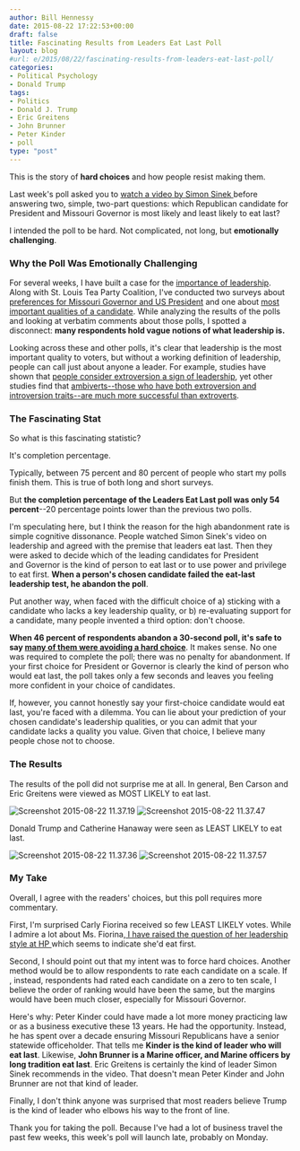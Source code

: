 ```yaml
---
author: Bill Hennessy
date: 2015-08-22 17:22:53+00:00
draft: false
title: Fascinating Results from Leaders Eat Last Poll
layout: blog
#url: e/2015/08/22/fascinating-results-from-leaders-eat-last-poll/
categories:
- Political Psychology
- Donald Trump
tags:
- Politics
- Donald J. Trump
- Eric Greitens
- John Brunner
- Peter Kinder
- poll
type: "post"
---
```


This is the story of **hard choices** and how people resist making them.

Last week's poll asked you to [watch a video by Simon Sinek ](https://hennessysview.com/2015/08/14/what-is-leadership/)before answering two, simple, two-part questions: which Republican candidate for President and Missouri Governor is most likely and least likely to eat last?

I intended the poll to be hard. Not complicated, not long, but **emotionally challenging**.



### Why the Poll Was Emotionally Challenging



For several weeks, I have built a case for the [importance of leadership](https://hennessysview.com/?s=leadership). Along with St. Louis Tea Party Coalition, I've conducted two surveys about [preferences for Missouri Governor and US President](https://hennessysview.com/2015/08/04/tea-partiers-in-st-louis-see-things-a-bit-differently/) and one about [most important qualities of a candidate](https://hennessysview.com/2015/08/05/poll-which-candidate-qualities-matter-most/). While analyzing the results of the polls and looking at verbatim comments about those polls, I spotted a disconnect: **many respondents hold vague notions of what leadership is.**

Looking across these and other polls, it's clear that leadership is the most important quality to voters, but without a working definition of leadership, people can call just about anyone a leader. For example, studies have shown that [people consider extroversion a sign of leadership](https://workforceuniverse.com/wp-content/uploads/2011/05/Judge_2002.pdf), yet other studies find that [ambiverts--those who have both extroversion and introversion traits--are much more successful than extroverts](https://www.scienceofpeople.com/2014/12/ambivert-extrovert-introvert/).



### The Fascinating Stat



So what is this fascinating statistic?

It's completion percentage.

Typically, between 75 percent and 80 percent of people who start my polls finish them. This is true of both long and short surveys.

But **the completion percentage of the Leaders Eat Last poll was only 54 percent**--20 percentage points lower than the previous two polls.

I'm speculating here, but I think the reason for the high abandonment rate is simple cognitive dissonance. People watched Simon Sinek's video on leadership and agreed with the premise that leaders eat last. Then they were asked to decide which of the leading candidates for President and Governor is the kind of person to eat last or to use power and privilege to eat first. **When a person's chosen candidate failed the eat-last leadership test, he abandon the poll**.

Put another way, when faced with the difficult choice of a) sticking with a candidate who lacks a key leadership quality, or b) re-evaluating support for a candidate, many people invented a third option: don't choose.

**When 46 percent of respondents abandon a 30-second poll, it's safe to say [many of them were avoiding a hard choice](https://www.abc.net.au/science/articles/2013/11/05/3884093.htm)**. It makes sense. No one was required to complete the poll; there was no penalty for abandonment. If your first choice for President or Governor is clearly the kind of person who would eat last, the poll takes only a few seconds and leaves you feeling more confident in your choice of candidates.

If, however, you cannot honestly say your first-choice candidate would eat last, you're faced with a dilemma. You can lie about your prediction of your chosen candidate's leadership qualities, or you can admit that your candidate lacks a quality you value. Given that choice, I believe many people chose not to choose.



### The Results



The results of the poll did not surprise me at all. In general, Ben Carson and Eric Greitens were viewed as MOST LIKELY to eat last.

![Screenshot 2015-08-22 11.37.19](https://hennessysview.com/wp-content/uploads/2015/08/Screenshot-2015-08-22-11.37.19.png)
![Screenshot 2015-08-22 11.37.47](https://hennessysview.com/wp-content/uploads/2015/08/Screenshot-2015-08-22-11.37.47.png)


Donald Trump and Catherine Hanaway were seen as LEAST LIKELY to eat last.

![Screenshot 2015-08-22 11.37.36](https://hennessysview.com/wp-content/uploads/2015/08/Screenshot-2015-08-22-11.37.36.png)
![Screenshot 2015-08-22 11.37.57](https://hennessysview.com/wp-content/uploads/2015/08/Screenshot-2015-08-22-11.37.57.png)




### My Take



Overall, I agree with the readers' choices, but this poll requires more commentary.

First, I'm surprised Carly Fiorina received so few LEAST LIKELY votes. While I admire a lot about Ms. Fiorina,[ I have raised the question of her leadership style at HP ](https://hennessysview.com/2015/08/18/one-question-for-carly-fiorina/)which seems to indicate she'd eat first.

Second, I should point out that my intent was to force hard choices. Another method would be to allow respondents to rate each candidate on a scale. If , instead, respondents had rated each candidate on a zero to ten scale, I believe the order of ranking would have been the same, but the margins would have been much closer, especially for Missouri Governor.

Here's why: Peter Kinder could have made a lot more money practicing law or as a business executive these 13 years. He had the opportunity. Instead, he has spent over a decade ensuring Missouri Republicans have a senior statewide officeholder. That tells me **Kinder is the kind of leader who will eat last**. Likewise, **John Brunner is a Marine officer, and Marine officers by long tradition eat last**. Eric Greitens is certainly the kind of leader Simon Sinek recommends in the video. That doesn't mean Peter Kinder and John Brunner are not that kind of leader.

Finally, I don't think anyone was surprised that most readers believe Trump is the kind of leader who elbows his way to the front of line.

Thank you for taking the poll. Because I've had a lot of business travel the past few weeks, this week's poll will launch late, probably on Monday.
